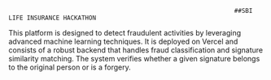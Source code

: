                                                                   ##SBI LIFE INSURANCE HACKATHON

This platform is designed to detect fraudulent activities by leveraging advanced machine learning techniques. It is deployed on Vercel and consists of a robust backend that handles fraud classification and signature similarity matching. The system verifies whether a given signature belongs to the original person or is a forgery.
